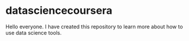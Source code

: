 # datasciencecoursera

Hello everyone. I have created this repository to learn more about how to use data science tools.
